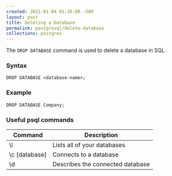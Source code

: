 ```yaml
---
created: 2021-01-04 01:30:00 -500
layout: post
title: Deleting a Database
permalink: postgresql/delete-database
collections: postgres
---
```


The ```DROP DATABASE``` command is used to delete a database in SQL.

### Syntax

```https
DROP DATABASE <database-name>;
```

### Example

```https
DROP DATABASE Company;
```

### Useful psql commands

<table>
    <thead>
        <tr>
            <th>Command</th>
            <th>Description</th>
        </tr>
    </thead>
    <tbody>
        <tr>
            <td>\l</td>
            <td>Lists all of your databases</td>
        </tr>
        <tr>
            <td>\c [database]</td>
            <td>Connects to a database</td>
        </tr>
        <tr>
            <td>\d</td>
            <td>Describes the connected database</td>
        </tr>
    </tbody>
</table>
